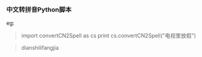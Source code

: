 ### 中文转拼音Python脚本

eg:
>import convertCN2Spell as cs
>print cs.convertCN2Spell("电视里放假")

>dianshilifangjia


